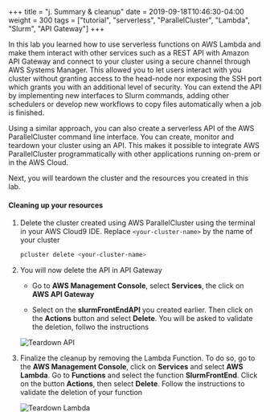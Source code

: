 +++
title = "j. Summary & cleanup"
date = 2019-09-18T10:46:30-04:00
weight = 300
tags = ["tutorial", "serverless", "ParallelCluster", "Lambda", "Slurm", "API Gateway"]
+++


In this lab you learned how to use serverless functions on AWS Lambda and make them interact with other services such as a REST API with Amazon API Gateway and connect to your cluster using a secure channel through AWS Systems Manager. This allowed you to let users interact with you cluster without granting access to the head-node nor exposing the SSH port which grants you with an additional level of security. You can extend the API by implementing new interfaces to Slurm commands, adding other schedulers or develop new workflows to copy files automatically when a job is finished.

Using a similar approach, you can also create a serverless API of the AWS ParallelCluster command line interface. You can create, monitor and teardown your cluster using an API. This makes it possible to integrate AWS ParallelCluster programmatically with other applications running on-prem or in the AWS Cloud.

Next, you will teardown the cluster and the resources you created in this lab.


#### Cleaning up your resources

1. Delete the cluster created using AWS ParallelCluster using the terminal in your AWS Cloud9 IDE. Replace `<your-cluster-name>` by the name of your cluster

   ```bash
   pcluster delete <your-cluster-name>
   ```

2. You will now delete the API in API Gateway

   - Go to **AWS Management Console**, select **Services**, the click on **AWS API Gateway**

   - Select on the **slurmFrontEndAPI** you created earlier. Then click on the **Actions** button and select **Delete**. You will be asked to validate the deletion, follwo the instructions

   ![Teardown API](/images/serverless/teardown1.png)


3. Finalize the cleanup by removing the Lambda Function. To do so, go to the **AWS Management Console**, click on **Services** and select **AWS Lambda**. Go to **Functions** and select the function **SlurmFrontEnd**. Click on the button **Actions**, then select **Delete**. Follow the instructions to validate the deletion of your function

   ![Teardown Lambda](/images/serverless/teardown2.png)





